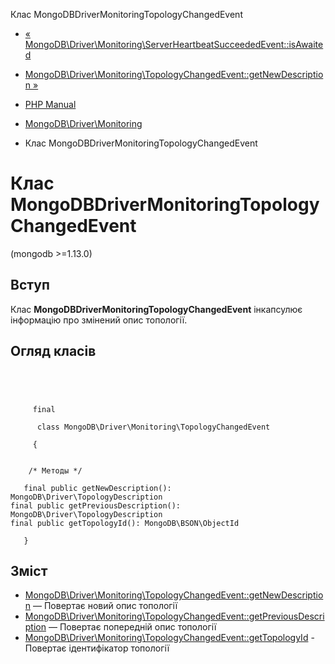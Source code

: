 Клас MongoDBDriverMonitoringTopologyChangedEvent

-   [« MongoDB\\Driver\\Monitoring\\ServerHeartbeatSucceededEvent::isAwaited](mongodb-driver-monitoring-serverheartbeatsucceededevent.isawaited.html)
    
-   [MongoDB\\Driver\\Monitoring\\TopologyChangedEvent::getNewDescription »](mongodb-driver-monitoring-topologychangedevent.getnewdescription.html)
    
-   [PHP Manual](index.html)
    
-   [MongoDB\\Driver\\Monitoring](mongodb.monitoring.html)
    
-   Клас MongoDBDriverMonitoringTopologyChangedEvent
    

# Клас MongoDBDriverMonitoringTopologyChangedEvent

(mongodb >=1.13.0)

## Вступ

Клас **MongoDBDriverMonitoringTopologyChangedEvent** інкапсулює інформацію про змінений опис топології.

## Огляд класів

```classsynopsis


    
    
     final
     
      class MongoDB\Driver\Monitoring\TopologyChangedEvent
     
     {
    

    /* Методы */
    
   final public getNewDescription(): MongoDB\Driver\TopologyDescription
final public getPreviousDescription(): MongoDB\Driver\TopologyDescription
final public getTopologyId(): MongoDB\BSON\ObjectId

   }
```

## Зміст

-   [MongoDB\\Driver\\Monitoring\\TopologyChangedEvent::getNewDescription](mongodb-driver-monitoring-topologychangedevent.getnewdescription.html) — Повертає новий опис топології
-   [MongoDB\\Driver\\Monitoring\\TopologyChangedEvent::getPreviousDescription](mongodb-driver-monitoring-topologychangedevent.getpreviousdescription.html) — Повертає попередній опис топології
-   [MongoDB\\Driver\\Monitoring\\TopologyChangedEvent::getTopologyId](mongodb-driver-monitoring-topologychangedevent.gettopologyid.html) - Повертає ідентифікатор топології